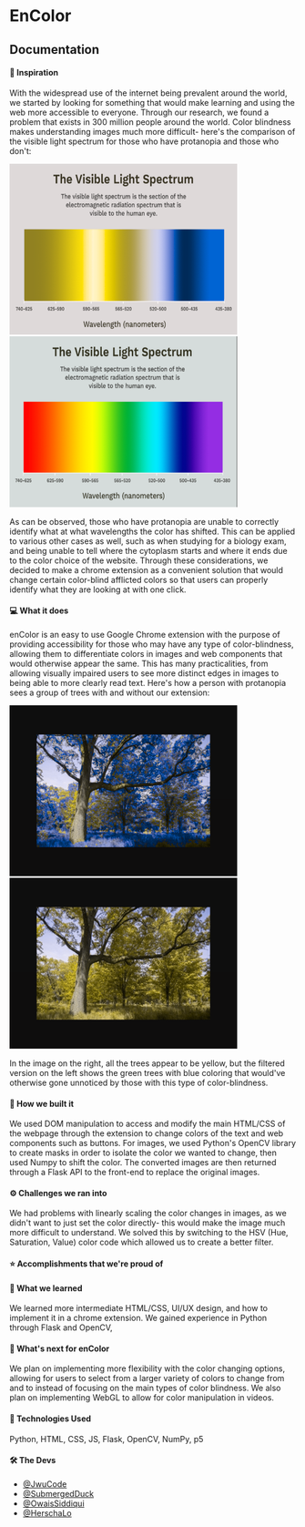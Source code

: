 # EnColor


## Documentation

#### 💭 Inspiration
With the widespread use of the internet being prevalent around the world, we started by looking for something that would make learning and using the web more accessible to everyone. Through our research, we found a problem that exists in 300 million people around the world. Color blindness makes understanding images much more difficult- here's the comparison of the visible light spectrum for those who have protanopia and those who don't:

<p float="left">
  <img src="https://github.com/OwaisSiddiqui/EnColor/blob/main/READMEimP.png?raw=true" width="400" height="300">
  <img src="https://github.com/OwaisSiddiqui/EnColor/blob/main/READMEim.png?raw=true" width="400"  height="300" /> 
</p>

As can be observed, those who have protanopia are unable to correctly identify what at what wavelengths the color has shifted. This can be applied to various other cases as well, such as when studying for a biology exam, and being unable to tell where the cytoplasm starts and where it ends due to the color choice of the website. Through these considerations, we decided to make a chrome extension as a convenient solution that would change certain color-blind afflicted colors so that users can properly identify what they are looking at with one click.

#### 💻 What it does
enColor is an easy to use Google Chrome extension with the purpose of providing accessibility for those who may have any type of color-blindness, allowing them to differentiate colors in images and web components that would otherwise appear the same. This has many practicalities, from allowing visually impaired users to see more distinct edges in images to being able to more clearly read text. Here's how a person with protanopia sees a group of trees with and without our extension:

<p float="left">
  <img src="https://github.com/OwaisSiddiqui/EnColor/blob/main/wenc.png?raw=true" width="400" height="300">
  <img src="https://github.com/OwaisSiddiqui/EnColor/blob/main/woenc.png?raw=true" width="400"  height="300" /> 
</p>

In the image on the right, all the trees appear to be yellow, but the filtered version on the left shows the green trees with blue coloring that would've otherwise gone unnoticed by those with this type of color-blindness.

#### 🔧 How we built it
We used DOM manipulation to access and modify the main HTML/CSS of the webpage through the extension to change colors of the text and web components such as buttons. For images, we used Python's OpenCV library to create masks in order to isolate the color we wanted to change, then used Numpy to shift the color. The converted images are then returned through a Flask API to the front-end to replace the original images.

#### ⚙️ Challenges we ran into
We had problems with linearly scaling the color changes in images, as we didn't want to just set the color directly- this would make the image much more difficult to understand. We solved this by switching to the HSV (Hue, Saturation, Value) color code  which allowed us to create a better filter. 



#### ⭐️ Accomplishments that we're proud of



#### 🧠 What we learned
We learned more intermediate HTML/CSS, UI/UX design, and how to implement it in a chrome extension. We gained experience in Python through Flask and OpenCV, 

#### 👀 What's next for enColor
We plan on implementing more flexibility with the color changing options, allowing for users to select from a larger variety of colors to change from and to instead of focusing on the main types of color blindness. We also plan on implementing WebGL to allow for color manipulation in videos.

#### 💽 Technologies Used
Python, HTML, CSS, JS, Flask, OpenCV, NumPy, p5

#### 🛠 The Devs
- [@JwuCode](https://github.com/JwuCode)
- [@SubmergedDuck](https://github.com/SubmergedDuck)
- [@OwaisSiddiqui](https://github.com/OwaisSiddiqui)
- [@HerschaLo](https://github.com/HerschaLo)
